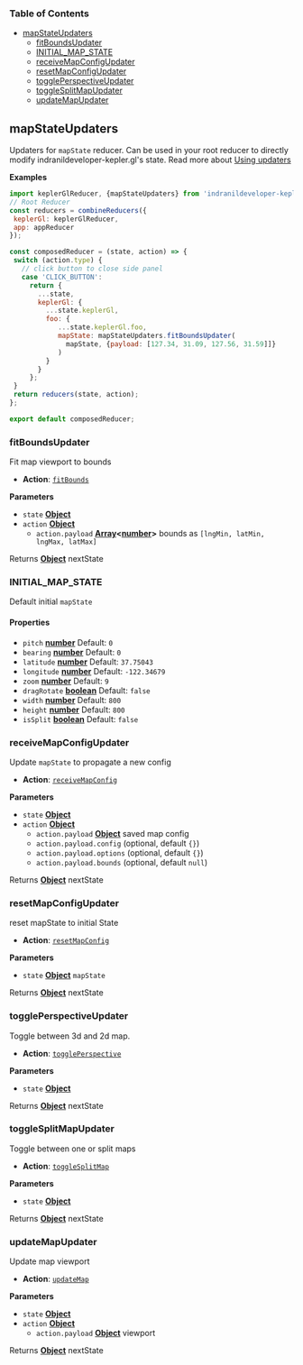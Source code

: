 <!-- Generated by documentation.js. Update this documentation by updating the source code. -->

### Table of Contents

-   [mapStateUpdaters][1]
    -   [fitBoundsUpdater][3]
    -   [INITIAL_MAP_STATE][5]
    -   [receiveMapConfigUpdater][7]
    -   [resetMapConfigUpdater][9]
    -   [togglePerspectiveUpdater][11]
    -   [toggleSplitMapUpdater][13]
    -   [updateMapUpdater][15]

## mapStateUpdaters

Updaters for `mapState` reducer. Can be used in your root reducer to directly modify indranildeveloper-kepler.gl's state.
Read more about [Using updaters][17]

**Examples**

```javascript
import keplerGlReducer, {mapStateUpdaters} from 'indranildeveloper-kepler.gl/reducers';
// Root Reducer
const reducers = combineReducers({
 keplerGl: keplerGlReducer,
 app: appReducer
});

const composedReducer = (state, action) => {
 switch (action.type) {
   // click button to close side panel
   case 'CLICK_BUTTON':
     return {
       ...state,
       keplerGl: {
         ...state.keplerGl,
         foo: {
            ...state.keplerGl.foo,
            mapState: mapStateUpdaters.fitBoundsUpdater(
              mapState, {payload: [127.34, 31.09, 127.56, 31.59]]}
            )
         }
       }
     };
 }
 return reducers(state, action);
};

export default composedReducer;
```

### fitBoundsUpdater

Fit map viewport to bounds

-   **Action**: [`fitBounds`][18]

**Parameters**

-   `state` **[Object][19]** 
-   `action` **[Object][19]** 
    -   `action.payload` **[Array][20]&lt;[number][21]>** bounds as `[lngMin, latMin, lngMax, latMax]`

Returns **[Object][19]** nextState

### INITIAL_MAP_STATE

Default initial `mapState`

#### Properties

-   `pitch` **[number][21]** Default: `0`
-   `bearing` **[number][21]** Default: `0`
-   `latitude` **[number][21]** Default: `37.75043`
-   `longitude` **[number][21]** Default: `-122.34679`
-   `zoom` **[number][21]** Default: `9`
-   `dragRotate` **[boolean][22]** Default: `false`
-   `width` **[number][21]** Default: `800`
-   `height` **[number][21]** Default: `800`
-   `isSplit` **[boolean][22]** Default: `false`

### receiveMapConfigUpdater

Update `mapState` to propagate a new config

-   **Action**: [`receiveMapConfig`][23]

**Parameters**

-   `state` **[Object][19]** 
-   `action` **[Object][19]** 
    -   `action.payload` **[Object][19]** saved map config
    -   `action.payload.config`   (optional, default `{}`)
    -   `action.payload.options`   (optional, default `{}`)
    -   `action.payload.bounds`   (optional, default `null`)

Returns **[Object][19]** nextState

### resetMapConfigUpdater

reset mapState to initial State

-   **Action**: [`resetMapConfig`][24]

**Parameters**

-   `state` **[Object][19]** `mapState`

Returns **[Object][19]** nextState

### togglePerspectiveUpdater

Toggle between 3d and 2d map.

-   **Action**: [`togglePerspective`][25]

**Parameters**

-   `state` **[Object][19]** 

Returns **[Object][19]** nextState

### toggleSplitMapUpdater

Toggle between one or split maps

-   **Action**: [`toggleSplitMap`][26]

**Parameters**

-   `state` **[Object][19]** 

Returns **[Object][19]** nextState

### updateMapUpdater

Update map viewport

-   **Action**: [`updateMap`][27]

**Parameters**

-   `state` **[Object][19]** 
-   `action` **[Object][19]** 
    -   `action.payload` **[Object][19]** viewport

Returns **[Object][19]** nextState

[1]: #mapstateupdaters

[2]: #examples

[3]: #fitboundsupdater

[4]: #parameters

[5]: #initial_map_state

[6]: #properties

[7]: #receivemapconfigupdater

[8]: #parameters-1

[9]: #resetmapconfigupdater

[10]: #parameters-2

[11]: #toggleperspectiveupdater

[12]: #parameters-3

[13]: #togglesplitmapupdater

[14]: #parameters-4

[15]: #updatemapupdater

[16]: #parameters-5

[17]: ../advanced-usage/using-updaters.md

[18]: ../actions/actions.md#fitbounds

[19]: https://developer.mozilla.org/docs/Web/JavaScript/Reference/Global_Objects/Object

[20]: https://developer.mozilla.org/docs/Web/JavaScript/Reference/Global_Objects/Array

[21]: https://developer.mozilla.org/docs/Web/JavaScript/Reference/Global_Objects/Number

[22]: https://developer.mozilla.org/docs/Web/JavaScript/Reference/Global_Objects/Boolean

[23]: ../actions/actions.md#receivemapconfig

[24]: ../actions/actions.md#resetmapconfig

[25]: ../actions/actions.md#toggleperspective

[26]: ../actions/actions.md#togglesplitmap

[27]: ../actions/actions.md#updatemap

